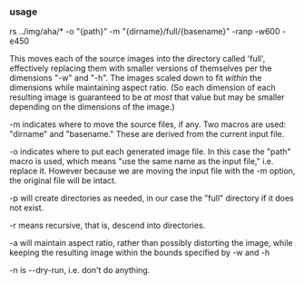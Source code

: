 ### usage

rs ../img/aha/* -o "{path}" -m "{dirname}/full/{basename}" -ranp -w600 -e450


This moves each of the source images into the directory called 'full', effectively replacing them with smaller versions of themselves per the dimensions "-w" and "-h".  The images scaled down to fit *within* the dimensions while maintaining aspect ratio.  (So each dimension of each resulting image is guaranteed to be *at most* that value but may be smaller depending on the dimensions of the image.)

-m indicates where to move the source files, if any.  Two macros are used: "dirname" and "basename."  These are derived from the current input file.

-o indicates where to put each generated image file.  In this case the "path" macro is used, which means "use the same name as the input file," i.e. replace it.  However because we are moving the input file with the -m option, the original file will be intact.

-p will create directories as needed, in our case the "full" directory if it does not exist.

-r means recursive, that is, descend into directories.

-a will maintain aspect ratio, rather than possibly distorting the image, while keeping the resulting image within the bounds specified by -w and -h

-n is --dry-run, i.e. don't do anything.